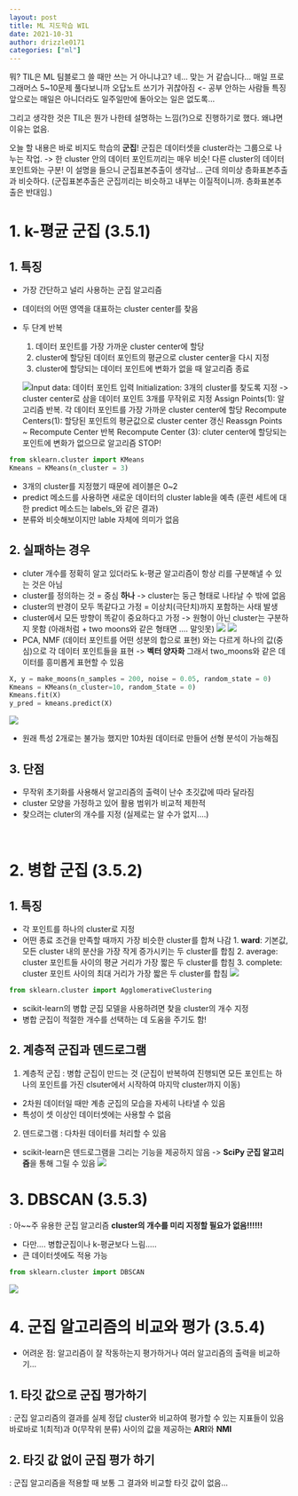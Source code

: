```yaml
---
layout: post
title: ML 지도학습 WIL
date: 2021-10-31
author: drizzle0171
categories: ["ml"]
---
```


뭐? TIL은 ML 팀블로그 쓸 때만 쓰는 거 아니냐고?
네... 맞는 거 같습니다... 매일 프로그래머스 5~10문제 풀다보니까 오답노트 쓰기가 귀찮아짐 <- 공부 안하는 사람들 특징
앞으로는 매일은 아니더라도 일주일만에 돌아오는 일은 없도록...

그리고 생각한 것은 TIL은 뭔가 나한테 설명하는 느낌(?)으로 진행하기로 했다. 왜냐면 이유는 없음.

오늘 할 내용은 바로 비지도 학습의 **군집**!
군집은 데이터셋을 cluster라는 그룹으로 나누는 작업. -> 한 cluster 안의 데이터 포인트끼리는 매우 비슷! 다른 cluster의 데이터 포인트와는 구분!
이 설명을 들으니 군집표본추출이 생각남... 근데 의미상 층화표본추출과 비슷하다. (군집표본추출은 군집끼리는 비슷하고 내부는 이질적이니까. 층화표본추출은 반대임.)

# 1. k-평균 군집 (3.5.1)

## 1. 특징

- 가장 간단하고 널리 사용하는 군집 알고리즘
- 데이터의 어떤 영역을 대표하는 cluster center를 찾음
- 두 단계 반복

  1. 데이터 포인트를 가장 가까운 cluster center에 할당
  2. cluster에 할당된 데이터 포인트의 평균으로 cluster center을 다시 지정
  3. cluster에 할당되는 데이터 포인트에 변화가 없을 때 알고리즘 종료

  ![](https://images.velog.io/images/drizzle0171/post/f87bf3b4-6935-4a9d-ae7f-cc267b200dc3/image.png)Input data: 데이터 포인트 입력
  Initialization: 3개의 cluster를 찾도록 지정 -> cluster center로 삼을 데이터 포인트 3개를 무작위로 지정
  Assign Points(1): 알고리즘 반복. 각 데이터 포인트를 가장 가까운 cluster center에 할당
  Recompute Centers(1): 할당된 포인트의 평균값으로 cluster center 갱신
  Reassgn Points ~ Recompute Center 반복
  Recompute Center (3): cluter center에 할당되는 포인트에 변화가 없으므로 알고리즘 STOP!

```python
from sklearn.cluster import KMeans
Kmeans = KMeans(n_cluster = 3)
```

- 3개의 cluster를 지정했기 때문에 레이블은 0~2
- predict 메소드를 사용하면 새로운 데이터의 cluster lable을 예측 (훈련 세트에 대한 predict 메소드는 labels\_와 같은 결과)
- 분류와 비슷해보이지만 lable 자체에 의미가 없음

## 2. 실패하는 경우

- cluter 개수를 정확히 알고 있더라도 k-평균 알고리즘이 항상 리를 구분해낼 수 있는 것은 아님
- cluster를 정의하는 것 = 중심 **하나** -> cluster는 둥근 형태로 나타날 수 밖에 없음
- cluster의 반경이 모두 똑같다고 가정 = 이상치(극단치)까지 포함하는 사태 발생
- cluster에서 모든 방향이 똑같이 중요하다고 가정 -> 원형이 아닌 cluster는 구분하지 못함
  (아래처럼 + two moons와 같은 형태면 .... 말잇못)
  ![](https://images.velog.io/images/drizzle0171/post/90656064-a54f-4e91-86ed-68f8cd3d7cb0/image.png)
  ![](https://images.velog.io/images/drizzle0171/post/b29c0138-7862-49b6-9e46-6b966653e8e0/image.png)
- PCA, NMF (데이터 포인트를 어떤 성분의 합으로 표현) 와는 다르게 하나의 값(중심)으로 각 데이터 포인트들을 표현 -> **벡터 양자화**
  그래서 two_moons와 같은 데이터를 흥미롭게 표현할 수 있음

```python
X, y = make_moons(n_samples = 200, noise = 0.05, random_state = 0)
Kmeans = KMeans(n_cluster=10, random_State = 0)
Kmeans.fit(X)
y_pred = kmeans.predict(X)
```

![](https://images.velog.io/images/drizzle0171/post/fb71873b-2f67-4bf5-a74e-309e0ae4165a/image.png)

- 원래 특성 2개로는 불가능 했지만 10차원 데이터로 만들어 선형 분석이 가능해짐

## 3. 단점

- 무작위 초기화를 사용해서 알고리즘의 출력이 난수 초깃값에 따라 달라짐
- cluster 모양을 가정하고 있어 활용 범위가 비교적 제한적
- 찾으려는 cluter의 개수를 지정 (실제로는 알 수가 없지....)

<br>

# 2. 병합 군집 (3.5.2)

## 1. 특징

- 각 포인트를 하나의 cluster로 지정
- 어떤 종료 조건을 만족할 때까지 가장 비슷한 cluster를 합쳐 나감 1. **ward**: 기본값, 모든 cluster 내의 분산을 가장 작게 증가시키는 두 cluster를 합침 2. average: cluster 포인트들 사이의 평균 거리가 가장 짧은 두 cluster를 합침 3. complete: cluster 포인트 사이의 최대 거리가 가장 짧은 두 cluster를 합침
  ![](https://images.velog.io/images/drizzle0171/post/36cca1d3-c957-4989-a007-8616d1570d32/image.png)

```python
from sklearn.cluster import AgglomerativeClustering
```

- scikit-learn의 병합 군집 모델을 사용하려면 찾을 cluster의 개수 지정
- 병합 군집이 적절한 개수를 선택하는 데 도움을 주기도 함!

## 2. 계층적 군집과 덴드로그램

1. 계층적 군집
   : 병합 군집이 만드는 것 (군집이 반복하여 진행되면 모든 포인트는 하나의 포인트를 가진 clsuter에서 시작하여 마지막 cluster까지 이동)

- 2차원 데이터일 때만 계층 군집의 모습을 자세히 나타낼 수 있음
- 특성이 셋 이상인 데이터셋에는 사용할 수 없음

2. 덴드로그램
   : 다차원 데이터를 처리할 수 있음

- scikit-learn은 덴드로그램을 그리는 기능을 제공하지 않음 -> **SciPy 군집 알고리즘**을 통해 그릴 수 있음
  ![](https://images.velog.io/images/drizzle0171/post/739ae768-b3dc-48e3-926f-44eecb488767/image.png)

# 3. DBSCAN (3.5.3)

: 아~~주 유용한 군집 알고리즘
**cluster의 개수를 미리 지정할 필요가 없음!!!!!!**

- 다만.... 병합군집이나 k-평균보다 느림.....
- 큰 데이터셋에도 적용 가능

```python
from sklearn.cluster import DBSCAN


```

![](https://images.velog.io/images/drizzle0171/post/6d6a9f1b-f365-44be-8800-3138d52169e0/image.png)

# 4. 군집 알고리즘의 비교와 평가 (3.5.4)

- 어려운 점: 알고리즘이 잘 작동하는지 평가하거나 여러 알고리즘의 출력을 비교하기...

## 1. 타깃 값으로 군집 평가하기

: 군집 알고리즘의 결과를 실제 정답 cluster와 비교하여 평가할 수 있는 지표들이 있음
바로바로 1(최적)과 0(무작위 분류) 사이의 값을 제공하는 **ARI**와 **NMI**

## 2. 타깃 값 없이 군집 평가 하기

: 군집 알고리즘을 적용할 때 보통 그 결과와 비교할 타깃 값이 없음...

